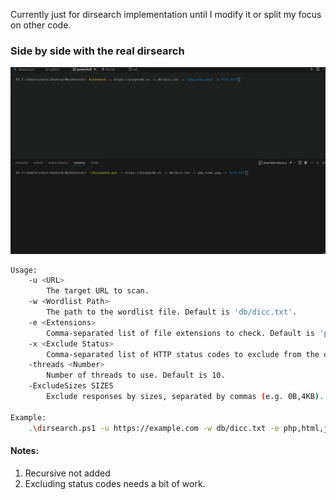 Currently just for dirsearch implementation until I modify it or split my focus on other code.

### Side by side with the real dirsearch
<p align="center">
  <img src="./db/Example.gif">
</p>

```bash
Usage:
    -u <URL>
        The target URL to scan.
    -w <Wordlist Path>
        The path to the wordlist file. Default is 'db/dicc.txt'.
    -e <Extensions>
        Comma-separated list of file extensions to check. Default is 'php,aspx,jsp,html,js'.
    -x <Exclude Status>
        Comma-separated list of HTTP status codes to exclude from the output. Default is '404'.
    -threads <Number>
        Number of threads to use. Default is 10.
    -ExcludeSizes SIZES
        Exclude responses by sizes, separated by commas (e.g. 0B,4KB).

Example:
    .\dirsearch.ps1 -u https://example.com -w db/dicc.txt -e php,html,js -x "404,500" -ExcludeSizes "873B"
```

#### Notes:
1. Recursive not added
2. Excluding status codes needs a bit of work.
